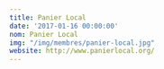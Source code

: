 ```yaml
---
title: Panier Local
date: '2017-01-16 00:00:00'
nom: Panier Local
img: "/img/membres/panier-local.jpg"
website: http://www.panierlocal.org/
---
```


